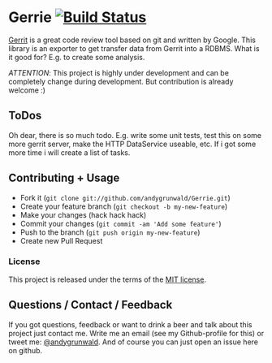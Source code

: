 # Gerrie [![Build Status](https://secure.travis-ci.org/andygrunwald/Gerrie.png)](http://travis-ci.org/andygrunwald/Gerrie)

[Gerrit](https://code.google.com/p/gerrit/) is a great code review tool based on git and written by Google.
This library is an exporter to get transfer data from Gerrit into a RDBMS.
What is it good for? E.g. to create some analysis.

*ATTENTION*: This project is highly under development and can be completely change during development. But contribution is already welcome :)

## ToDos

Oh dear, there is so much todo.
E.g. write some unit tests, test this on some more gerrit server, make the HTTP DataService useable, etc.
If i got some more time i will create a list of tasks.

## Contributing + Usage

* Fork it (`git clone git://github.com/andygrunwald/Gerrie.git`)
* Create your feature branch (`git checkout -b my-new-feature`)
* Make your changes (hack hack hack)
* Commit your changes (`git commit -am 'Add some feature'`)
* Push to the branch (`git push origin my-new-feature`)
* Create new Pull Request

### License

This project is released under the terms of the [MIT license](http://en.wikipedia.org/wiki/MIT_License).

## Questions / Contact / Feedback

If you got questions, feedback or want to drink a beer and talk about this project just contact me.
Write me an email (see my Github-profile for this) or tweet me: [@andygrunwald](http://twitter.com/andygrunwald).
And of course you can just open an issue here on github.